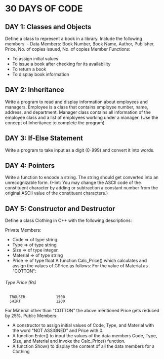 # 30 DAYS OF CODE

## DAY 1: Classes and Objects
Define a class to represent a book in a library. 
Include the following members: -
Data Members: 
 Book Number, Book Name, Author, Publisher, Price, No. of copies issued, No. of copies
 Member Functions:
 *	To assign initial values 
 *	To issue a book after checking for its availability 
 *	To return a book 
 * To display book information
 
 ## DAY 2: Inheritance
Write a program to read and display information about employees and managers. Employee is a class that contains employee number, name, address, and department. Manager class contains all information of the employee class and a list of employees working under a manager. (Use the concept of Inheritance to complete the program)

## DAY 3: If-Else Statement
Write a program to take input as a digit (0-999) and convert it into words.

## DAY 4: Pointers
Write a function to encode a string. The string should get converted into an unrecognizable form. (Hint: You may change the ASCII code of the constituent character by adding or subtraction a constant number from the original ASCII value of the constituent characters.)

## DAY 5: Constructor and Destructor
Define a class Clothing in C++ with the following descriptions:

Private Members:
 * Code => of type string
 * Type => of type string
 * Size => of type integer
 * Material => of type string
 * Price => of type float
A function Calc_Price() which calculates and assign the values of GPrice as follows:
For the value of Material as "COTTON":
######       Type                Price (Rs)
      TROUSER              1500
      SHIRT                1200

For Material other than "COTTON" the above mentioned Price gets reduced by 25%.
Public Members:
 * A constructor to assign initial values of Code, Type, and Material with the word "NOT ASSIGNED" and Price with 0.
 * A function Enter() to input the values of the data members Code, Type, Size, and Material and invoke the Calc_Price() function.
 * A function Show() to display the content of all the data members for a Clothing
